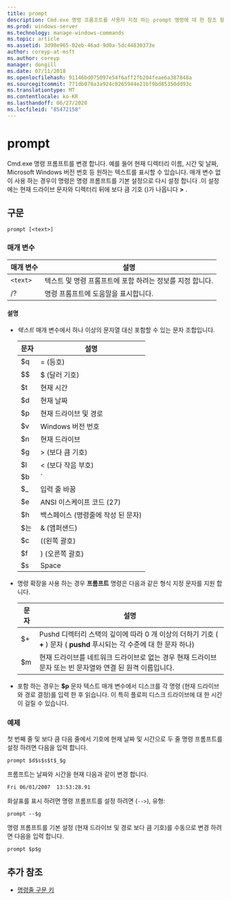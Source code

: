 ```yaml
---
title: prompt
description: Cmd.exe 명령 프롬프트를 사용자 지정 하는 prompt 명령에 대 한 참조 항목입니다.
ms.prod: windows-server
ms.technology: manage-windows-commands
ms.topic: article
ms.assetid: 3d98e965-02eb-46ad-9d0a-5dc44830373e
author: coreyp-at-msft
ms.author: coreyp
manager: dongill
ms.date: 07/11/2018
ms.openlocfilehash: 91146bd075097e54f6aff2fb204feae6a387848a
ms.sourcegitcommit: 771db070a3a924c8265944e21bf9bd85350dd93c
ms.translationtype: MT
ms.contentlocale: ko-KR
ms.lasthandoff: 06/27/2020
ms.locfileid: "85472158"
---
```

# <a name="prompt"></a>prompt

Cmd.exe 명령 프롬프트를 변경 합니다. 예를 들어 현재 디렉터리 이름, 시간 및 날짜, Microsoft Windows 버전 번호 등 원하는 텍스트를 표시할 수 있습니다. 매개 변수 없이 사용 하는 경우이 명령은 명령 프롬프트를 기본 설정으로 다시 설정 합니다 .이 설정에는 현재 드라이브 문자와 디렉터리 뒤에 보다 큼 기호 ()가 나옵니다 **>** .

## <a name="syntax"></a>구문

```
prompt [<text>]
```

### <a name="parameters"></a>매개 변수

| 매개 변수 | 설명 |
|--|--|
| `<text>` | 텍스트 및 명령 프롬프트에 포함 하려는 정보를 지정 합니다. |
| /? | 명령 프롬프트에 도움말을 표시합니다. |

#### <a name="remarks"></a>설명

- *텍스트* 매개 변수에서 하나 이상의 문자열 대신 포함할 수 있는 문자 조합입니다.

    | 문자 | 설명 |
    |--|--|
    | $q | = (등호) |
    | $$ | $ (달러 기호) |
    | $t | 현재 시간 |
    | $d | 현재 날짜 |
    | $p | 현재 드라이브 및 경로 |
    | $v | Windows 버전 번호 |
    | $n | 현재 드라이브 |
    | $g | > (보다 큼 기호) |
    | $l | < (보다 작음 부호) |
    | $b | `|`(파이프 기호) |
    | $_ | 입력 줄 바꿈 |
    | $e | ANSI 이스케이프 코드 (27) |
    | $h | 백스페이스 (명령줄에 작성 된 문자) |
    | $는 | & (앰퍼샌드) |
    | $c | ((왼쪽 괄호) |
    | $f | ) (오른쪽 괄호) |
    | $s | Space |

- 명령 확장을 사용 하는 경우 **프롬프트** 명령은 다음과 같은 형식 지정 문자를 지원 합니다.

    | 문자 | 설명 |
    |--|--|
    | $+ | Pushd 디렉터리 스택의 깊이에 따라 0 개 이상의 더하기 기호 ( **+** ) 문자 ( **pushd** 푸시되는 각 수준에 대 한 문자 하나) |
    | $m | 현재 드라이브를 네트워크 드라이브로 없는 경우 현재 드라이브 문자 또는 빈 문자열와 연결 된 원격 이름입니다. |

- 포함 하는 경우는 **$p** 문자 텍스트 매개 변수에서 디스크를 각 명령 (현재 드라이브와 경로 결정)를 입력 한 후 읽습니다. 이 특히 플로피 디스크 드라이브에 대 한 시간이 걸릴 수 있습니다.

### <a name="examples"></a>예제

첫 번째 줄 및 보다 큼 다음 줄에서 기호에 현재 날짜 및 시간으로 두 줄 명령 프롬프트를 설정 하려면 다음을 입력 합니다.

```
prompt $d$s$s$t$_$g
```

프롬프트는 날짜와 시간을 현재 다음과 같이 변경 합니다.

```
Fri 06/01/2007  13:53:28.91
```

화살표를 표시 하려면 명령 프롬프트를 설정 하려면 (`-->`), 유형:

```
prompt --$g
```

명령 프롬프트를 기본 설정 (현재 드라이브 및 경로 보다 큼 기호)를 수동으로 변경 하려면 다음을 입력 합니다.

```
prompt $p$g
```

## <a name="additional-references"></a>추가 참조

- [명령줄 구문 키](command-line-syntax-key.md)
